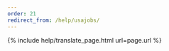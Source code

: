 ```yaml
---
order: 21
redirect_from: /help/usajobs/
---
```


{% include help/translate_page.html url=page.url %}
